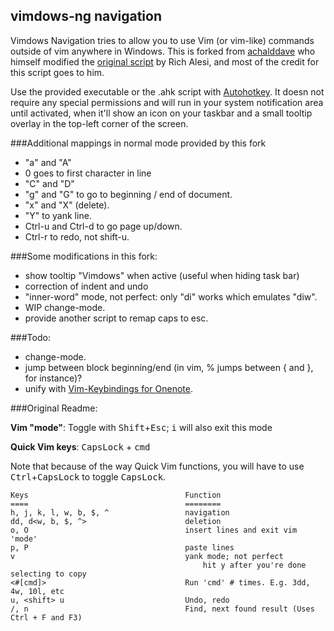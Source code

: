 vimdows-ng navigation
---------------------

Vimdows Navigation tries to allow you to use Vim (or vim-like) commands outside of vim anywhere in Windows.
This is forked from [achalddave](https://github.com/achalddave/Vimdows-Navigation) who himself modified the
[original script](http://www.autohotkey.com/community/viewtopic.php?t=44762)
by Rich Alesi, and most of the credit for this script goes to him.

Use the provided executable or the .ahk script with [Autohotkey](http://www.autohotkey.com). It doesn not require any special permissions and will run in your system notification area until activated, when it'll show an icon on your taskbar and a small tooltip overlay in the top-left corner of the screen.



###Additional mappings in normal mode provided by this fork
- "a" and "A"
- 0 goes to first character in line
- "C" and "D"
- "g" and "G" to go to beginning / end of document.
- "x" and "X" (delete).
- "Y" to yank line.
- Ctrl-u and Ctrl-d to go page up/down.
- Ctrl-r to redo, not shift-u.

###Some modifications in this fork:
- show tooltip "Vimdows" when active (useful when hiding task bar)
- correction of indent and undo
- "inner-word" mode, not perfect: only "di" works which emulates "diw".
- WIP change-mode.
- provide another script to remap caps to esc.

###Todo:
- change-mode.
- jump between block beginning/end (in vim, % jumps between { and }, for instance)?
- unify with [Vim-Keybindings for Onenote](https://github.com/ChrisPara/Vim-Keybindings-For-Onenote).


###Original Readme:

**Vim "mode"**: Toggle with <tt>Shift</tt>+<tt>Esc</tt>; <tt>i</tt> will also exit
this mode


**Quick Vim keys**:  <tt>CapsLock</tt> + <tt>cmd</tt>

Note that because of the way Quick Vim functions, you will have to use
<tt>Ctrl</tt>+<tt>CapsLock</tt> to toggle <tt>CapsLock</tt>.

	Keys                                   Function
	====                                   ========
	h, j, k, l, w, b, $, ^                 navigation
	dd, d<w, b, $, ^>                      deletion
	o, O                                   insert lines and exit vim 'mode'
	p, P                                   paste lines
	v                                      yank mode; not perfect
   	                                           hit y after you're done selecting to copy
	<#[cmd]>                               Run 'cmd' # times. E.g. 3dd, 4w, 10l, etc
	u, <shift> u                           Undo, redo
	/, n                                   Find, next found result (Uses Ctrl + F and F3)
